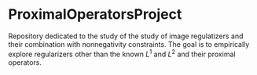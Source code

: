 # ProximalOperatorsProject
Repository dedicated to the study of the study of image regulatizers and their combination with nonnegativity constraints. The goal is to empirically explore regularizers other than the known $L^1$ and $L^2$ and their proximal operators.
